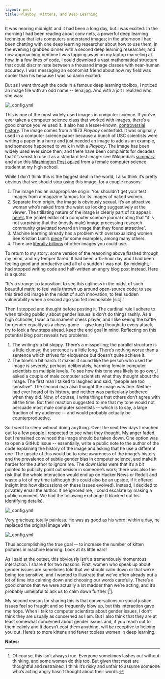 ```yaml
---
layout: post
title: Playboy, Kittens, and Deep Learning
---
```


It was nearing midnight and it had been a long day, but I was excited. In the morning I had been reading about conv nets, a powerful deep learning technique that lets computers understand images; in the afternoon I had been chatting with one deep learning researcher about how to use them, in the evening I grabbed dinner with a second deep learning researcher, and now approaching bedtime I was tapping away on my laptop marveling at how, in a few lines of code, I could download a vast mathematical structure that could discriminate between a thousand image classes with near-human accuracy. I was messaging an economist friend about how my field was cooler than his because I was so damn excited.

But as I went through the code in a famous deep learning toolbox, I noticed an image file with an odd name -- lena.jpg. And with a jolt I realized who she was: 

![_config.yml](https://cs.stanford.edu/~emmap1/temp_image_folder/lena.jpg)

This is one of the most widely used images in computer science. If you’ve ever taken a computer science class that worked with images, there’s a good chance you’ve used it. It also has a lesser-known, [controversial history](https://en.wikipedia.org/wiki/Lenna#History). The image comes from a 1973 *Playboy* centerfold. It was originally used in a computer science paper because a bunch of USC scientists were writing a paper in a hurry and just needed an image to add as an example, and someone happened to walk in with a *Playboy*. The image has been widely used ever since then, and there have been complaints for decades that it’s sexist to use it as a standard test image: see Wikipedia’s [summary](https://en.wikipedia.org/wiki/Lenna#Criticism), and also this [Washington Post op-ed](https://www.washingtonpost.com/opinions/a-playboy-centerfold-does-not-belong-in-tj-classrooms/2015/04/24/76e87fa4-e47a-11e4-81ea-0649268f729e_story.html?utm_term=.baa28b7ee763) from a female computer science student at my high school.

While I don’t think this is the biggest deal in the world, I also think it’s pretty obvious that we should stop using this image, for a couple reasons: 

1. The image has an inappropriate origin. You shouldn’t get your test images from a magazine famous for its images of naked women. 
2. Separate from origin, the image is obviously sexual. It’s an attractive woman who’s naked from the waist up looking suggestively at the viewer. The titillating nature of the image is clearly part of its appeal: [here’s](http://www.lenna.org/editor.html) the (male) editor of a computer science journal noting that “it is not surprising that the (mostly male) image processing research community gravitated toward an image that they found attractive”. 
3. Machine learning already has a problem with oversexualizing women. See Kristian Lum’s [piece](https://medium.com/@kristianlum/statistics-we-have-a-problem-304638dc5de5) for some examples, among many others.
4. There are [literally billions](https://code.fb.com/ml-applications/advancing-state-of-the-art-image-recognition-with-deep-learning-on-hashtags/) of other images you could use. 

To return to my story: some version of the reasoning above flashed through my mind, and my temper flared. It had been a 15-hour day and I had been feeling good and productive and all of a sudden I was not. By midnight, I had stopped writing code and half-written an angry blog post instead. Here is a quote: 

“It's a strange juxtaposition, to see this ugliness in the midst of such beautiful math; to feel walls thrown up around open-source code; to see this tired old image in the midst of such innovation; to feel sudden vulnerability when a second ago you felt invinceable [sic].”

Then I stopped and thought before posting it. The cardinal rule I adhere to when talking publicly about gender issues is don’t do things rashly. As a high schooler, I was a tournament chess player, and I like seeing the battle for gender equality as a chess game -- give long thought to every attack, try to look a few steps ahead, keep the end goal in mind. Reflecting on this potential blog post reveals two problems: 

1. The writing’s a bit sloppy. There’s a misspelling; the parallel structure is a little clumsy; the sentence is a little long. There’s nothing worse than a sentence which strives for eloquence but doesn’t quite achieve it.
2. The tone’s a bit harsh. It makes it sound like the person who used the image is severely, perhaps deliberately, harming female computer scientists on multiple levels. To see how this tone was likely to go over, I asked a couple of male computer scientists what they thought about the image. The first man I talked to laughed and said, “people are too sensitive”. The second man also thought the image was fine. Neither had ever heard of its history, and neither was particularly bothered when they did. Now, of course, I write things that others don’t agree with all the time. But their reaction suggested to me that my tone would not persuade most male computer scientists -- which is to say, a large fraction of my audience -- and would probably actually be counterproductive. 

So I went to sleep without doing anything. Over the next few days I reached out to a few people I respected to see what they thought. My anger faded, but I remained convinced the image should be taken down. One option was to open a GitHub issue -- essentially, write a public note to the author of the code explaining the history of the image and asking that he use a different one. The upside of this would be to raise awareness of the image’s history and the prevalence of subtle gender bias in computer science, and make it harder for the author to ignore me. The downsides were that it’s a bit pointed to publicly point out sexism in someone’s work; there was also the risk that the whole interaction would end up on Hacker News or Reddit and waste a lot of my time (although this could also be an upside, if it offered insight into how discussions on these issues evolved). Instead, I decided to privately email the author. If he ignored me, I could escalate by making a public comment. We had the following exchange (I blacked out his identifying details). 

![_config.yml](https://cs.stanford.edu/~emmap1/temp_image_folder/email_exchange.png)

Very gracious; totally painless. He was as good as his word: within a day, he replaced the original image with

![_config.yml](https://cs.stanford.edu/~emmap1/temp_image_folder/cat_224.jpg)

Thus accomplishing the true goal -- to increase the number of kitten pictures in machine learning. Look at its little ears! 

As I said at the outset, this obviously isn’t a tremendously momentous interaction. I share it for two reasons. First, women who speak up about gender issues are sometimes told that we should calm down or that we’re being too sensitive, and I wanted to illustrate that we’ve often already put a lot of time into calming down and choosing our words carefully. There’s a good chance that we were actually a lot madder than we’re acting, and it’s probably unhelpful to ask us to calm down further [[^1]].

My second reason for sharing this is that conversations on social justice issues feel so fraught and so frequently blow up, but this interaction gave me hope. When I talk to computer scientists about gender issues, I don’t think they are usually as concerned as I am. But I also think that they are at least somewhat concerned about gender issues and, if you reach out to them calmly and it doesn’t cost them anything, will be receptive to helping you out. Here’s to more kittens and fewer topless women in deep learning. 

**Notes:**

[^1]: Of course, this isn’t always true. Everyone sometimes lashes out without thinking, and some women do this too. But given that most are thoughtful and restrained, I think it’s risky and unfair to assume someone who’s acting angry hasn’t thought about their words. 

